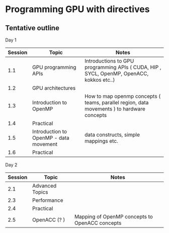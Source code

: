 # Programming GPU with directives

## Tentative outline

Day 1

| Session | Topic | Notes 
--- | --- | ---- 
 | 1.1 | GPU programming APIs | Introductions to GPU programming APIs ( CUDA, HIP , SYCL, OpenMP, OpenACC, kokkos etc..) |
| 1.2 | GPU architectures | | 
| 1.3 | Introduction to OpenMP | How to map openmp concepts ( teams, parallel region, data movements ) to hardware concepts | 
| 1.4 | Practical |
| 1.5 |  Introduction to OpenMP - data movement | data constructs, simple mappings etc. | 
| 1.6 | Practical |

Day 2

| Session | Topic | Notes 
--- | --- | ---- 
 2.1 | Advanced Topics |
 2.3 | Performance |
 2.4 | Practical |
 2.5 | OpenACC (? ) | Mapping of OpenMP concepts to OpenACC concepts